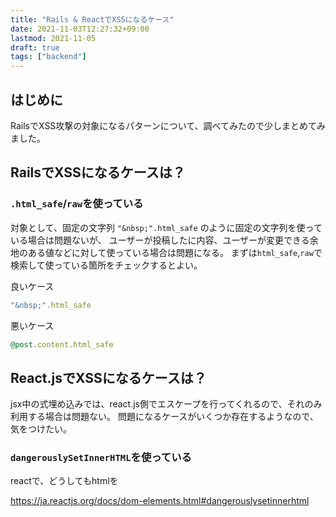 ```yaml
---
title: "Rails & ReactでXSSになるケース"
date: 2021-11-03T12:27:32+09:00
lastmod: 2021-11-05
draft: true
tags: ["backend"]
---
```


## はじめに

RailsでXSS攻撃の対象になるパターンについて、調べてみたので少しまとめてみました。

## RailsでXSSになるケースは？

### `.html_safe`/`raw`を使っている

対象として、固定の文字列 `"&nbsp;".html_safe` のように固定の文字列を使っている場合は問題ないが、
ユーザーが投稿したに内容、ユーザーが変更できる余地のある値などに対して使っている場合は問題になる。
まずは`html_safe`,`raw`で検索して使っている箇所をチェックするとよい。

良いケース

```ruby
"&nbsp;".html_safe
```

悪いケース

```ruby
@post.content.html_safe
```

## React.jsでXSSになるケースは？

jsx中の式埋め込みでは、react.js側でエスケープを行ってくれるので、それのみ利用する場合は問題ない。
問題になるケースがいくつか存在するようなので、気をつけたい。

### `dangerouslySetInnerHTML`を使っている

reactで、どうしてもhtmlを

https://ja.reactjs.org/docs/dom-elements.html#dangerouslysetinnerhtml
